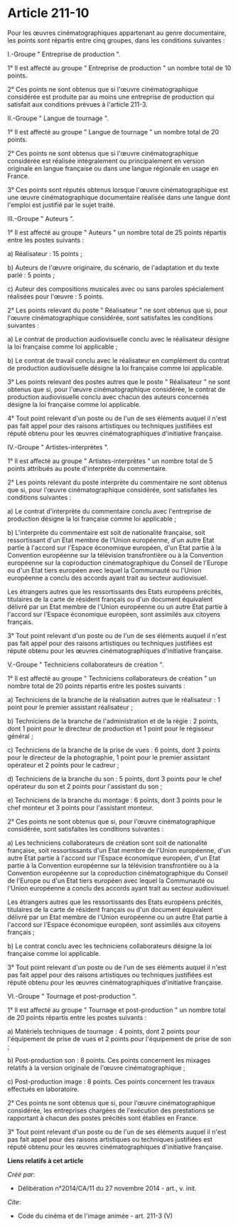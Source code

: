 # Article 211-10

Pour les œuvres cinématographiques appartenant au genre documentaire, les points sont répartis entre cinq groupes, dans les
conditions suivantes : 

I.-Groupe " Entreprise de production ". 

1° Il est affecté au groupe " Entreprise de production " un nombre total de 10 points. 

2° Ces points ne sont obtenus que si l'œuvre cinématographique considérée est produite par au moins une entreprise de
production qui satisfait aux conditions prévues à l'article 211-3. 

II.-Groupe " Langue de tournage ". 

1° Il est affecté au groupe " Langue de tournage " un nombre total de 20 points. 

2° Ces points ne sont obtenus que si l'œuvre cinématographique considérée est réalisée intégralement ou principalement en
version originale en langue française ou dans une langue régionale en usage en France. 

3° Ces points sont réputés obtenus lorsque l'œuvre cinématographique est une œuvre cinématographique documentaire réalisée
dans une langue dont l'emploi est justifié par le sujet traité. 

III.-Groupe " Auteurs ". 

1° Il est affecté au groupe " Auteurs " un nombre total de 25 points répartis entre les postes suivants : 

a) Réalisateur : 15 points ; 

b) Auteurs de l'œuvre originaire, du scénario, de l'adaptation et du texte parlé : 5 points ; 

c) Auteur des compositions musicales avec ou sans paroles spécialement réalisées pour l'œuvre : 5 points. 

2° Les points relevant du poste " Réalisateur " ne sont obtenus que si, pour l'œuvre cinématographique considérée, sont
satisfaites les conditions suivantes : 

a) Le contrat de production audiovisuelle conclu avec le réalisateur désigne la loi française comme loi applicable ; 

b) Le contrat de travail conclu avec le réalisateur en complément du contrat de production audiovisuelle désigne la loi
française comme loi applicable. 

3° Les points relevant des postes autres que le poste " Réalisateur " ne sont obtenus que si, pour l'œuvre cinématographique
considérée, le contrat de production audiovisuelle conclu avec chacun des auteurs concernés désigne la loi française comme
loi applicable. 

4° Tout point relevant d'un poste ou de l'un de ses éléments auquel il n'est pas fait appel pour des raisons artistiques ou
techniques justifiées est réputé obtenu pour les œuvres cinématographiques d'initiative française. 

IV.-Groupe " Artistes-interprètes ". 

1° Il est affecté au groupe " Artistes-interprètes " un nombre total de 5 points attribués au poste d'interprète du
commentaire. 

2° Les points relevant du poste interprète du commentaire ne sont obtenus que si, pour l'œuvre cinématographique considérée,
sont satisfaites les conditions suivantes : 

a) Le contrat d'interprète du commentaire conclu avec l'entreprise de production désigne la loi française comme loi
applicable ; 

b) L'interprète du commentaire est soit de nationalité française, soit ressortissant d'un Etat membre de l'Union européenne,
d'un autre Etat partie à l'accord sur l'Espace économique européen, d'un Etat partie à la Convention européenne sur la
télévision transfrontière ou à la Convention européenne sur la coproduction cinématographique du Conseil de l'Europe ou d'un
Etat tiers européen avec lequel la Communauté ou l'Union européenne a conclu des accords ayant trait au secteur audiovisuel. 

Les étrangers autres que les ressortissants des Etats européens précités, titulaires de la carte de résident français ou d'un
document équivalent délivré par un Etat membre de l'Union européenne ou un autre Etat partie à l'accord sur l'Espace
économique européen, sont assimilés aux citoyens français. 

3° Tout point relevant d'un poste ou de l'un de ses éléments auquel il n'est pas fait appel pour des raisons artistiques ou
techniques justifiées est réputé obtenu pour les œuvres cinématographiques d'initiative française. 

V.-Groupe " Techniciens collaborateurs de création ". 

1° Il est affecté au groupe " Techniciens collaborateurs de création " un nombre total de 20 points répartis entre les postes
suivants : 

a) Techniciens de la branche de la réalisation autres que le réalisateur : 1 point pour le premier assistant réalisateur ; 

b) Techniciens de la branche de l'administration et de la régie : 2 points, dont 1 point pour le directeur de production et 1
point pour le régisseur général ; 

c) Techniciens de la branche de la prise de vues : 6 points, dont 3 points pour le directeur de la photographie, 1 point pour
le premier assistant opérateur et 2 points pour le cadreur ; 

d) Techniciens de la branche du son : 5 points, dont 3 points pour le chef opérateur du son et 2 points pour l'assistant du
son ; 

e) Techniciens de la branche du montage : 6 points, dont 3 points pour le chef monteur et 3 points pour l'assistant monteur. 

2° Ces points ne sont obtenus que si, pour l'œuvre cinématographique considérée, sont satisfaites les conditions suivantes : 

a) Les techniciens collaborateurs de création sont soit de nationalité française, soit ressortissants d'un Etat membre de
l'Union européenne, d'un autre Etat partie à l'accord sur l'Espace économique européen, d'un Etat partie à la Convention
européenne sur la télévision transfrontière ou à la Convention européenne sur la coproduction cinématographique du Conseil de
l'Europe ou d'un Etat tiers européen avec lequel la Communauté ou l'Union européenne a conclu des accords ayant trait au
secteur audiovisuel. 

Les étrangers autres que les ressortissants des Etats européens précités, titulaires de la carte de résident français ou d'un
document équivalent délivré par un Etat membre de l'Union européenne ou un autre Etat partie à l'accord sur l'Espace
économique européen, sont assimilés aux citoyens français ; 

b) Le contrat conclu avec les techniciens collaborateurs désigne la loi française comme loi applicable. 

3° Tout point relevant d'un poste ou de l'un de ses éléments auquel il n'est pas fait appel pour des raisons artistiques ou
techniques justifiées est réputé obtenu pour les œuvres cinématographiques d'initiative française. 

VI.-Groupe " Tournage et post-production ". 

1° Il est affecté au groupe " Tournage et post-production " un nombre total de 20 points répartis entre les postes
suivants : 

a) Matériels techniques de tournage : 4 points, dont 2 points pour l'équipement de prise de vues et 2 points pour
l'équipement de prise de son ; 

b) Post-production son : 8 points. Ces points concernent les mixages relatifs à la version originale de l'œuvre
cinématographique ; 

c) Post-production image : 8 points. Ces points concernent les travaux effectués en laboratoire. 

2° Ces points ne sont obtenus que si, pour l'œuvre cinématographique considérée, les entreprises chargées de l'exécution des
prestations se rapportant à chacun des postes précités sont établies en France. 

3° Tout point relevant d'un poste ou de l'un de ses éléments auquel il n'est pas fait appel pour des raisons artistiques ou
techniques justifiées est réputé obtenu pour les œuvres cinématographiques d'initiative française.

**Liens relatifs à cet article**

_Créé par_:

  - Délibération n°2014/CA/11 du 27 novembre 2014 - art., v. init.

_Cite_:

  - Code du cinéma et de l'image animée - art. 211-3 (V)
